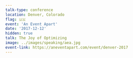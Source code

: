 ```yaml
---
talk-type: conference
location: Denver, Colorado
flag: 🇺🇸
event: 'An Event Apart'
date: '2017-12-12'
hidden: true
talk: The Joy of Optimizing
image: ../images/speaking/aea.jpg
event-link: https://aneventapart.com/event/denver-2017
---
```

